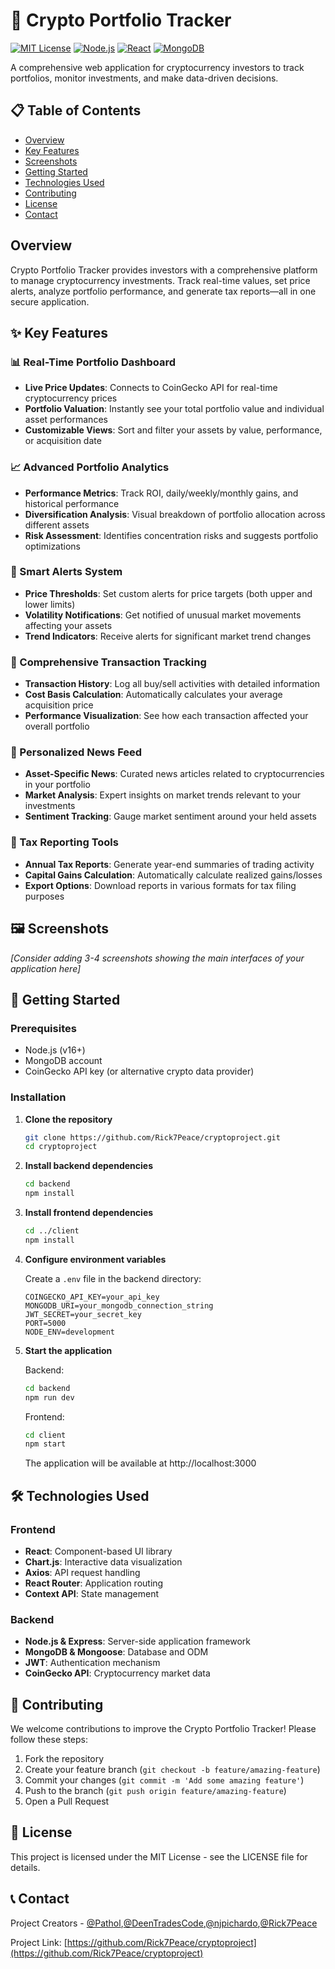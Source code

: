 # 🚀 Crypto Portfolio Tracker

[![MIT License](https://img.shields.io/badge/License-MIT-green.svg)](https://choosealicense.com/licenses/mit/)
[![Node.js](https://img.shields.io/badge/Node.js-v16+-green.svg)](https://nodejs.org/)
[![React](https://img.shields.io/badge/React-v18-blue.svg)](https://reactjs.org/)
[![MongoDB](https://img.shields.io/badge/MongoDB-v5-green.svg)](https://www.mongodb.com/)

A comprehensive web application for cryptocurrency investors to track portfolios, monitor investments, and make data-driven decisions.

## 📋 Table of Contents

- [Overview](#overview)
- [Key Features](#-key-features)
- [Screenshots](#-screenshots)
- [Getting Started](#-getting-started)
- [Technologies Used](#-technologies-used)
- [Contributing](#-contributing)
- [License](#-license)
- [Contact](#-contact)

## Overview

Crypto Portfolio Tracker provides investors with a comprehensive platform to manage cryptocurrency investments. Track real-time values, set price alerts, analyze portfolio performance, and generate tax reports—all in one secure application.

## ✨ Key Features

### 📊 Real-Time Portfolio Dashboard
- **Live Price Updates**: Connects to CoinGecko API for real-time cryptocurrency prices
- **Portfolio Valuation**: Instantly see your total portfolio value and individual asset performances
- **Customizable Views**: Sort and filter your assets by value, performance, or acquisition date

### 📈 Advanced Portfolio Analytics
- **Performance Metrics**: Track ROI, daily/weekly/monthly gains, and historical performance
- **Diversification Analysis**: Visual breakdown of portfolio allocation across different assets
- **Risk Assessment**: Identifies concentration risks and suggests portfolio optimizations

### 🔔 Smart Alerts System
- **Price Thresholds**: Set custom alerts for price targets (both upper and lower limits)
- **Volatility Notifications**: Get notified of unusual market movements affecting your assets
- **Trend Indicators**: Receive alerts for significant market trend changes

### 📝 Comprehensive Transaction Tracking
- **Transaction History**: Log all buy/sell activities with detailed information
- **Cost Basis Calculation**: Automatically calculates your average acquisition price
- **Performance Visualization**: See how each transaction affected your overall portfolio

### 📰 Personalized News Feed
- **Asset-Specific News**: Curated news articles related to cryptocurrencies in your portfolio
- **Market Analysis**: Expert insights on market trends relevant to your investments
- **Sentiment Tracking**: Gauge market sentiment around your held assets

### 📑 Tax Reporting Tools
- **Annual Tax Reports**: Generate year-end summaries of trading activity
- **Capital Gains Calculation**: Automatically calculate realized gains/losses
- **Export Options**: Download reports in various formats for tax filing purposes

## 🖼️ Screenshots

*[Consider adding 3-4 screenshots showing the main interfaces of your application here]*

## 🚀 Getting Started

### Prerequisites
- Node.js (v16+)
- MongoDB account
- CoinGecko API key (or alternative crypto data provider)

### Installation

1. **Clone the repository**
   ```bash
   git clone https://github.com/Rick7Peace/cryptoproject.git
   cd cryptoproject
   ```

2. **Install backend dependencies**
   ```bash
   cd backend
   npm install
   ```

3. **Install frontend dependencies**
   ```bash
   cd ../client
   npm install
   ```

4. **Configure environment variables**
   
   Create a `.env` file in the backend directory:
   ```
   COINGECKO_API_KEY=your_api_key
   MONGODB_URI=your_mongodb_connection_string
   JWT_SECRET=your_secret_key
   PORT=5000
   NODE_ENV=development
   ```

5. **Start the application**
   
   Backend:
   ```bash
   cd backend
   npm run dev
   ```
   
   Frontend:
   ```bash
   cd client
   npm start
   ```

   The application will be available at http://localhost:3000

## 🛠️ Technologies Used

### Frontend
- **React**: Component-based UI library
- **Chart.js**: Interactive data visualization
- **Axios**: API request handling
- **React Router**: Application routing
- **Context API**: State management

### Backend
- **Node.js & Express**: Server-side application framework
- **MongoDB & Mongoose**: Database and ODM
- **JWT**: Authentication mechanism
- **CoinGecko API**: Cryptocurrency market data

## 👥 Contributing

We welcome contributions to improve the Crypto Portfolio Tracker! Please follow these steps:

1. Fork the repository
2. Create your feature branch (`git checkout -b feature/amazing-feature`)
3. Commit your changes (`git commit -m 'Add some amazing feature'`)
4. Push to the branch (`git push origin feature/amazing-feature`)
5. Open a Pull Request

## 📄 License

This project is licensed under the MIT License - see the LICENSE file for details.

## 📞 Contact

Project Creators - [@Pathol](https://github.com/Pathol),[@DeenTradesCode](https://github.com/DeenTradesCode),[@njpichardo](https://github.com/njpichardo),[@Rick7Peace](https://github.com/Rick7Peace)


Project Link: [https://github.com/Rick7Peace/cryptoproject](https://github.com/Rick7Peace/cryptoproject)